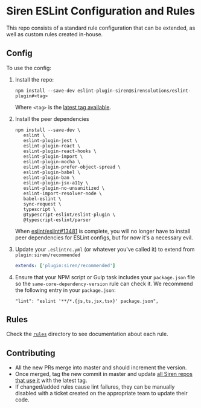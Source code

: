 # Siren ESLint Configuration and Rules

This repo consists of a standard rule configuration that can be extended, as well as custom rules created in-house.

## Config

To use the config:

1. Install the repo:
   ```shell
   npm install --save-dev eslint-plugin-siren@sirensolutions/eslint-plugin#<tag>
   ```
   Where `<tag>` is the [latest tag available](https://github.com/sirensolutions/eslint-plugin/tags). 

1. Install the peer dependencies
   ```shell
   npm install --save-dev \
      eslint \
      eslint-plugin-jest \
      eslint-plugin-react \
      eslint-plugin-react-hooks \
      eslint-plugin-import \
      eslint-plugin-mocha \
      eslint-plugin-prefer-object-spread \
      eslint-plugin-babel \
      eslint-plugin-ban \
      eslint-plugin-jsx-a11y \
      eslint-plugin-no-unsanitized \
      eslint-import-resolver-node \
      babel-eslint \
      sync-request \
      typescript \
      @typescript-eslint/eslint-plugin \
      @typescript-eslint/parser
   ```
   When [eslint/eslint#13481](https://github.com/eslint/eslint/issues/13481) is complete, you will no longer have to install peer dependencies for ESLint configs, but for now it's a necessary evil.

1. Update your `.eslintrc.yml` (or whatever you've called it) to extend from `plugin:siren/recommended`
   ```yaml
   extends: ['plugin:siren/recommended']
   ```

1. Ensure that your NPM script or Gulp task includes your `package.json` file so the `same-core-dependency-version` rule can check it. We recommend the following entry in your `package.json`:
   ```json5
   "lint": "eslint '**/*.{js,ts,jsx,tsx}' package.json",
   ```

## Rules

Check the [`rules`](./rules) directory to see documentation about each rule.

## Contributing
 - All the new PRs merge into master and should increment the version.
 - Once merged, tag the new commit in master and update [all Siren repos that use it](https://github.com/search?q=org%3Asirensolutions+filename%3Apackage.json+fork%3Atrue+eslint-plugin&type=Code) with the latest tag.
 - If changed/added rules cause lint failures, they can be manually disabled with a ticket created on the appropriate team to update their code.
